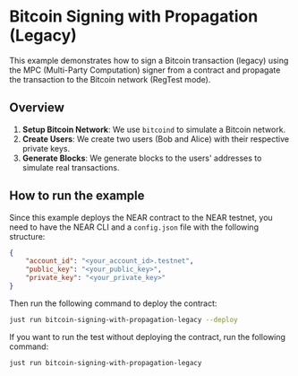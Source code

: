 # Bitcoin Signing with Propagation (Legacy)

This example demonstrates how to sign a Bitcoin transaction (legacy) using the MPC  (Multi-Party Computation) signer from a contract and propagate the transaction to the Bitcoin network (RegTest mode).

## Overview

1. **Setup Bitcoin Network**: We use `bitcoind` to simulate a Bitcoin network.
2. **Create Users**: We create two users (Bob and Alice) with their respective private keys.
3. **Generate Blocks**: We generate blocks to the users' addresses to simulate real transactions.

## How to run the example

Since this example deploys the NEAR contract to the NEAR testnet, you need to have the NEAR CLI and a `config.json` file with the following structure:

```json
{
    "account_id": "<your_account_id>.testnet",
    "public_key": "<your_public_key>",
    "private_key": "<your_private_key>"
}
```

Then run the following command to deploy the contract:

```bash
just run bitcoin-signing-with-propagation-legacy --deploy
```

If you want to run the test without deploying the contract, run the following command:

```bash
just run bitcoin-signing-with-propagation-legacy
```
